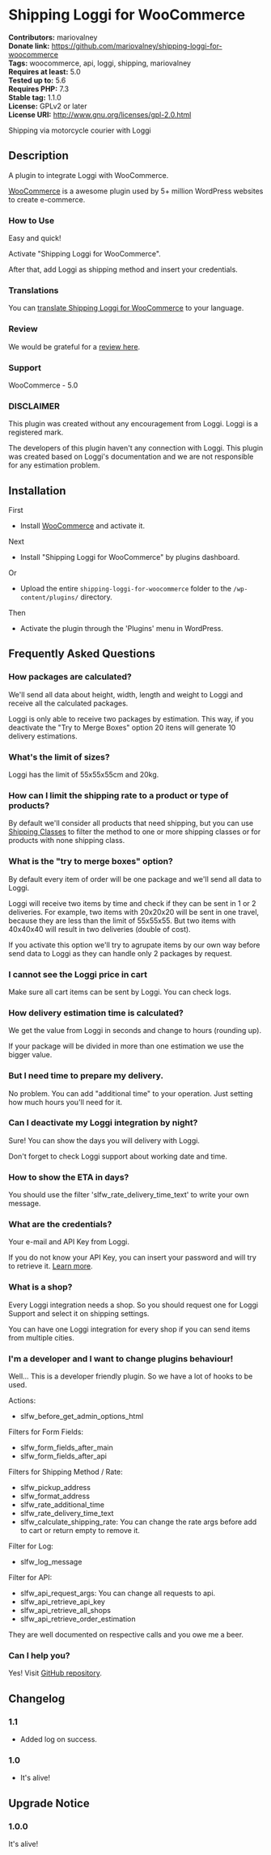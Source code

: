 # Shipping Loggi for WooCommerce #
**Contributors:** mariovalney  
**Donate link:** https://github.com/mariovalney/shipping-loggi-for-woocommerce  
**Tags:** woocommerce, api, loggi, shipping, mariovalney  
**Requires at least:** 5.0  
**Tested up to:** 5.6  
**Requires PHP:** 7.3  
**Stable tag:** 1.1.0  
**License:** GPLv2 or later  
**License URI:** http://www.gnu.org/licenses/gpl-2.0.html  

Shipping via motorcycle courier with Loggi

## Description ##

A plugin to integrate Loggi with WooCommerce.

[WooCommerce](https://wordpress.org/plugins/woocommerce/ "Install it first, of course") is a awesome plugin used by 5+ million WordPress websites to create e-commerce.

### How to Use ###

Easy and quick!

Activate "Shipping Loggi for WooCommerce".

After that, add Loggi as shipping method and insert your credentials.

### Translations ###

You can [translate Shipping Loggi for WooCommerce](https://translate.wordpress.org/projects/wp-plugins/shipping-loggi-for-woocommerce) to your language.

### Review ###

We would be grateful for a [review here](https://wordpress.org/support/plugin/shipping-loggi-for-woocommerce/reviews/).

### Support ###

WooCommerce - 5.0

### DISCLAIMER ###

This plugin was created without any encouragement from Loggi. Loggi is a registered mark.

The developers of this plugin haven't any connection with Loggi. This plugin was created based on Loggi's documentation and we are not responsible for any estimation problem.

## Installation ##

First

* Install [WooCommerce](https://wordpress.org/plugins/woocommerce/) and activate it.

Next

* Install "Shipping Loggi for WooCommerce" by plugins dashboard.

Or

* Upload the entire `shipping-loggi-for-woocommerce` folder to the `/wp-content/plugins/` directory.

Then

* Activate the plugin through the 'Plugins' menu in WordPress.

## Frequently Asked Questions ##

### How packages are calculated? ###

We'll send all data about height, width, length and weight to Loggi and receive all the calculated packages.

Loggi is only able to receive two packages by estimation. This way, if you deactivate the "Try to Merge Boxes" option 20 itens will generate 10 delivery estimations.

### What's the limit of sizes? ###

Loggi has the limit of 55x55x55cm and 20kg.

### How can I limit the shipping rate to a product or type of products? ###

By default we'll consider all products that need shipping, but you can use [Shipping Classes](https://docs.woocommerce.com/document/product-shipping-classes) to filter the method to one or more shipping classes or for products with none shipping class.

### What is the "try to merge boxes" option? ###

By default every item of order will be one package and we'll send all data to Loggi.

Loggi will receive two items by time and check if they can be sent in 1 or 2 deliveries. For example, two items with 20x20x20 will be sent in one travel, because they are less than the limit of 55x55x55. But two items with 40x40x40 will result in two deliveries (double of cost).

If you activate this option we'll try to agrupate items by our own way before send data to Loggi as they can handle only 2 packages by request.

### I cannot see the Loggi price in cart ###

Make sure all cart items can be sent by Loggi. You can check logs.

### How delivery estimation time is calculated? ###

We get the value from Loggi in seconds and change to hours (rounding up).

If your package will be divided in more than one estimation we use the bigger value.

### But I need time to prepare my delivery. ###

No problem. You can add "additional time" to your operation. Just setting how much hours you'll need for it.

### Can I deactivate my Loggi integration by night? ###

Sure! You can show the days you will delivery with Loggi.

Don't forget to check Loggi support about working date and time.

### How to show the ETA in days? ###

You should use the filter 'slfw_rate_delivery_time_text' to write your own message.

### What are the credentials? ###

Your e-mail and API Key from Loggi.

If you do not know your API Key, you can insert your password and will try to retrieve it. [Learn more](https://docs.api.loggi.com/docs/obtendo-suas-credenciais).

### What is a shop? ###

Every Loggi integration needs a shop. So you should request one for Loggi Support and select it on shipping settings.

You can have one Loggi integration for every shop if you can send items from multiple cities.

### I'm a developer and I want to change plugins behaviour! ###

Well... This is a developer friendly plugin. So we have a lot of hooks to be used.

Actions:

* slfw_before_get_admin_options_html

Filters for Form Fields:

* slfw_form_fields_after_main
* slfw_form_fields_after_api

Filters for Shipping Method / Rate:

* slfw_pickup_address
* slfw_format_address
* slfw_rate_additional_time
* slfw_rate_delivery_time_text
* slfw_calculate_shipping_rate: You can change the rate args before add to cart or return empty to remove it.

Filter for Log:

* slfw_log_message

Filter for API:

* slfw_api_request_args: You can change all requests to api.
* slfw_api_retrieve_api_key
* slfw_api_retrieve_all_shops
* slfw_api_retrieve_order_estimation

They are well documented on respective calls and you owe me a beer.

### Can I help you? ###

Yes! Visit [GitHub repository](https://github.com/mariovalney/shipping-loggi-for-woocommerce).

## Changelog ##

### 1.1 ###

* Added log on success.

### 1.0 ###

* It's alive!

## Upgrade Notice ##

### 1.0.0 ###

It's alive!
